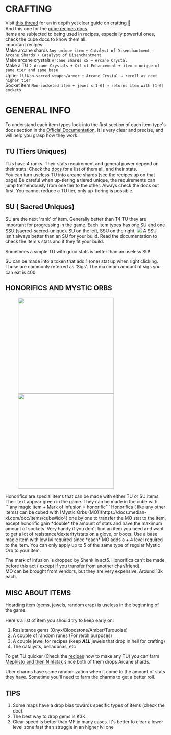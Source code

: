 # CRAFTING

Visit [this thread](https://forum.median-xl.com/viewtopic.php?f=49&t=19419) for an in depth yet clear guide on crafting 🔨  
And this one for the [cube recipes docs](https://docs.median-xl.com/doc/items/cube).    
Items are subjected to being used in recipes, especially powerful ones, check the cube docs to know them all.  
important recipes:  
Make arcane shards ``Any unique item + Catalyst of Disenchantment → Arcane Shards + Catalyst of Disenchantment``  
Make arcane crystals ``Arcane Shards x5 → Arcane Crystal``  
Make a TU ``2 Arcane Crystals + Oil of Enhancement + item = unique of same tier and same base``  
Uptier TU ``Non-sacred weapon/armor + Arcane Crystal → reroll as next higher tier``  
Socket item ``Non-socketed item + jewel x[1-6] → returns item with [1-6] sockets``  


# GENERAL INFO

To understand each item types look into the first section of each item type's docs section in the [Official Documentation](https://docs.median-xl.com/). It is very clear and precise, and will help you grasp how they work.


## TU (Tiers Uniques)

TUs have 4 ranks. Their stats requirement and general power depend on their stats. Check the [docs](https://docs.median-xl.com/doc/items/tiereduniques#idx0) for a list of them all, and their stats.  
You can turn useless TU into arcane shards (see the recipes up on that page) 
Be careful when up-tiering a tiered unique, the requirements can jump tremendously from one tier to the other. Always check the docs out first. You cannot reduce a TU tier, only up-tiering is possible.

## SU ( Sacred Uniques)

SU are the next 'rank' of item. Generally better than T4 TU they are important for progressing in the game.
Each item types has one SU and one SSU (sacred-sacred-unique). SU on the left, SSU on the right.
![](../img/su.webp)
A SSU isn't always better than an SU for your build. Read the documentation to check the item's stats and if they fit your build.

Sometimes a simple TU with good stats is better than an useless SU!

SU can be made into a token that add 1 (one) stat up when right clicking. Those are commonly referred as 'Sigs'. The maximum amount of sigs you can eat is 400.  

## HONORIFICS AND MYSTIC ORBS
<figure>
  <img src="../img/honor.webp" width="300" />
  <img src="../img/mo.webp" width="300" />
</figure>
Honorifics are special items that can be made with either TU or SU items. Their text appear green in the game. They can be made in the cube with ```any magic item + Mark of infusion = honorific```  
Honorifics ( like any other items) can be cubed with [Mystic Orbs (MO)](https://docs.median-xl.com/doc/items/cube#idx4) one by one to transfer the MO stat to the item, except honorific gain *double* the amount of stats and have the maximum amount of sockets. Very handy if you don't find an item you need and want to get a lot of resistance/dexterity/stats on a glove, or boots. Use a base magic item with low lvl required since *each* MO adds a + 4 level required to the item. You can only apply up to 5 of the same type of regular Mystic Orb to your item.

The mark of infusion is dropped by Shenk in act5. Honorifics can't be made before this act ( except if you transfer from another char/friend).  
MO can be brought from vendors, but they are very expensive. Around 13k each.

## MISC ABOUT ITEMS

Hoarding item (gems, jewels, random crap) is useless in the beginning of the game.

Here's a list of item you should try to keep early on:  
1. Resistance gems (Onyx/Bloodstone/Amber/Turquoise)  
1. A couple of  random runes (For reroll purposes)  
1. A couple jewel for recipes (keep ***ALL*** jewels that drop in hell for crafting)  
1. The catalysts, belladonas, etc  

To get TU quicker (Check the [recipes](https://docs.median-xl.com/doc/items/cube) how to make any TU) you can farm [Mephisto and then Nihlatak](https://forum.median-xl.com/viewtopic.php?f=49&t=18822) since both of them drops Arcane shards.

Uber charms have some randomization when it come to the amount of stats they have. Sometime you'll need to farm the charms to get a better roll.


## TIPS

1. Some maps have a drop bias towards specific types of items (check the doc).
1. The best way to drop gems is K3K.
1. Clear speed is better than MF in many cases. It's better to clear a lower level zone fast than struggle in an higher lvl one